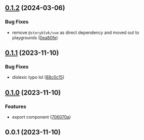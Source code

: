 

## [0.1.2](https://github.com/alvarosabu/vue-richtext/compare/0.1.1...0.1.2) (2024-03-06)


### Bug Fixes

* remove `@storyblok/vue` as direct dependency and moved out to playgrounds ([0ea80fe](https://github.com/alvarosabu/vue-richtext/commit/0ea80fe9191cdc7d5a1e1ce5f2379c6c03cbd699))

## [0.1.1](https://github.com/alvarosabu/vue-richtext/compare/0.1.0...0.1.1) (2023-11-10)


### Bug Fixes

* dislexic typo lol ([88c0c15](https://github.com/alvarosabu/vue-richtext/commit/88c0c155fa521a1fc689e2bdb368470359f701da))

## [0.1.0](https://github.com/alvarosabu/vue-richtext/compare/0.0.1...0.1.0) (2023-11-10)


### Features

* export component ([706070a](https://github.com/alvarosabu/vue-richtext/commit/706070a785c2982074ac8f7a86e7a0cc1479ce1a))

## 0.0.1 (2023-11-10)
